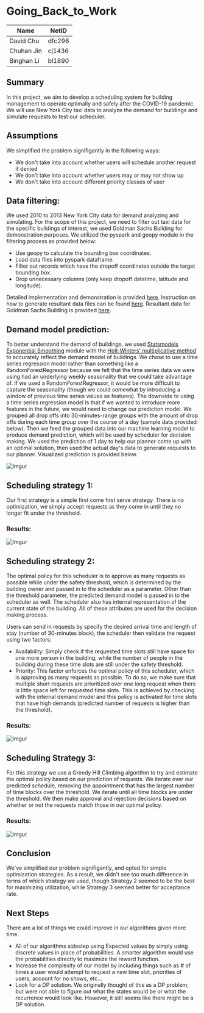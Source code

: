 # Going_Back_to_Work

|      Name| NetID|
|----------|------|
| David Chu|dfc296|
|Chuhan Jin|cj1436|
|Binghan Li|bl1890|

## Summary
In this project, we aim to develop a scheduling system for building management to operate optimally and safely after the COVID-19 pandemic. We will use New York City taxi data to analyze the demand for buildings and simulate requests to test our scheduler.

## Assumptions

We simplified the problem signifigantly in the following ways:
- We don't take into account whether users will schedule another request if denied
- We don't take into account whether users may or may not show up
- We don't take into account different priority classes of user 

## Data filtering:
We used 2010 to 2013 New York City data for demand analyzing and simulating. For the scope of this project, we need to filter out taxi data for the specific buildings of interest, we used Goldman Sachs Building for demonstration purposes. We utilized the pyspark and geopy module in the filtering process as provided below: 
* Use geopy to calculate the bounding box coordinates. 
* Load data files into pyspark dataframe. 
* Filter out records which have the dropoff coordinates outside the target bounding box. 
* Drop unnecessary columns (only keep dropoff datetime, latitude and longitude). 

Detailed implementation and demonstration is provided [here](https://github.com/0o0liver/Going_Back_to_Work/blob/master/datasets/generate_data.ipynb). Instruction on how to generate resultant data files can be found [here](https://github.com/0o0liver/Going_Back_to_Work/tree/master/datasets#dataset-generation). Resultant data for Goldman Sachs Building is provided [here](https://github.com/0o0liver/Going_Back_to_Work/tree/master/datasets/resultant_data). 

## Demand model prediction:
To better understand the demand of buildings, we used [Statsmodels Exponential Smoothing](https://www.statsmodels.org/dev/examples/notebooks/generated/exponential_smoothing.html) module with the [Holt-Winters' multiplicative method](https://orangematter.solarwinds.com/2019/12/15/holt-winters-forecasting-simplified/) to accurately reflect the demand model of buildings. We chose to use a time series regression model rather than something like a RandomForestRegressor because we felt that the time series data we were using had an underlying weekly seasonality that we could take advantage of. If we used a RandomForestRegressor, it would be more difficult to capture the seasonality (though we could somewhat by introducing a window of previous time series values as features). The downside to using a time series regression model is that if we wanted to introduce more features in the future, we would need to change our prediction model. We grouped all drop offs into 30-minutes-range groups with the amount of drop offs during each time group over the course of a day (sample data provided below). Then we feed the grouped data into our machine learning model to produce demand prediction, which will be used by scheduler for decision making. We used the prediction of 1 day to help our planner come up with an optimal solution, then used the actual day's data to generate requests to our planner. Visualized prediction is provided below. 

![Imgur](https://i.imgur.com/vtX1eqK.png)


## Scheduling strategy 1:
Our first strategy is a simple first come first serve strategy. There is no optimization, we simply accept requests as they come in until they no longer fit under the threshold.

### Results:

![Imgur](https://i.imgur.com/GXwZioG.png)

## Scheduling strategy 2:
The optimal policy for this scheduler is to approve as many requests as possible while under the safety threshold, which is determined by the building owner and passed in to the scheduler as a parameter. Other than the threshold parameter, the predicted demand model is passed in to the scheduler as well. The scheduler also has internal representation of the current state of the building. All of these attributes are used for the decision making process.

Users can send in requests by specify the desired arrival time and length of stay (number of 30-minutes block), the scheduler then validate the request using two factors:
* Availability: Simply check if the requested time slots still have space for one more person in the building, while the number of people in the building during these time slots are still under the safety threshold. 
* Priority: This factor enforces the optimal policy of this scheduler, which is approving as many requests as possible. To do so, we make sure that multiple short requests are prioritized over one long request when there is little space left for requested time slots. This is achieved by checking with the internal demand model and this policy is activated for time slots that have high demands (predicted number of requests is higher than the threshold).

### Results:

![Imgur](https://i.imgur.com/9qX98wl.png)

## Scheduling Strategy 3:

For this strategy we use a Greedy Hill Climbing algorithm to try and estimate the optimal policy based on our prediction of requests. We iterate over our predicted schedule, removing the appointment that has the largest number of time blocks over the threshold. We iterate until all time blocks are under the threshold. We then make approval and rejection decisions based on whether or not the requests match those in our optimal policy.

### Results:

![Imgur](https://i.imgur.com/NAEWr2F.png)

## Conclusion

We've simplified our problem signifigantly, and opted for simple optimization strategies. As a result, we didn't see too much difference in terms of which strategy we used, though Strategy 2 seemed to be the best for maximizing utilization, while Strategy 3 seemed better for acceptance rate. 

## Next Steps

There are a lot of things we could improve in our algorithms given more time. 
- All of our algorithms sidestep using Expected values by simply using discrete values in place of probabilities. A smarter algorithm would use the probabilities directly to maximize the reward function.
- Increase the complexity of our model by including things such as # of times a user would attempt to request a new time slot, priorities of users, account for no shows, etc...
- Look for a DP solution. We originally thought of this as a DP problem, but were not able to figure out what the states would be or what the recurrence would look like. However, it still seems like there might be a DP solution.
